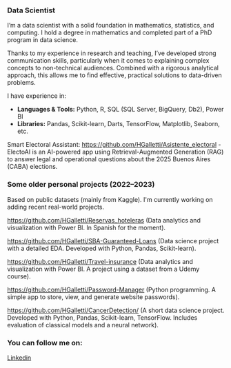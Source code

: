 ### Data Scientist

I’m a data scientist with a solid foundation in mathematics, statistics, and computing. I hold a degree in mathematics and completed part of a PhD program in data science.

Thanks to my experience in research and teaching, I’ve developed strong communication skills, particularly when it comes to explaining complex concepts to non-technical audiences. Combined with a rigorous analytical approach, this allows me to find effective, practical solutions to data-driven problems.

I have experience in:

- **Languages & Tools:** Python, R, SQL (SQL Server, BigQuery, Db2), Power BI
- **Libraries:** Pandas, Scikit-learn, Darts, TensorFlow, Matplotlib, Seaborn, etc.

Smart Electoral Assistant: https://github.com/HGalletti/Asistente_electoral - ElectoAI is an AI-powered app using Retrieval-Augmented Generation (RAG) to answer legal and operational questions about the 2025 Buenos Aires (CABA) elections.

### Some older personal projects (2022–2023)

Based on public datasets (mainly from Kaggle). I'm currently working on adding recent real-world projects.

https://github.com/HGalletti/Reservas_hoteleras (Data analytics and visualization with Power BI. In Spanish for the moment).

https://github.com/HGalletti/SBA-Guaranteed-Loans (Data science project with a detailed EDA. Developed with Python, Pandas, Scikit-learn).

https://github.com/HGalletti/Travel-insurance (Data analytics and visualization with Power BI. A project using a dataset from a Udemy course).

https://github.com/HGalletti/Password-Manager (Python programming. A simple app to store, view, and generate website passwords).

https://github.com/HGalletti/CancerDetection/ (A short data science project. Developed with Python, Pandas, Scikit-learn, TensorFlow. Includes evaluation of classical models and a neural network).

### You can follow me on:

[Linkedin](https://www.linkedin.com/in/hern%C3%A1n-galletti/)
